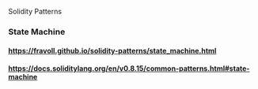 Solidity Patterns

### State Machine
####  https://fravoll.github.io/solidity-patterns/state_machine.html
####  https://docs.soliditylang.org/en/v0.8.15/common-patterns.html#state-machine
